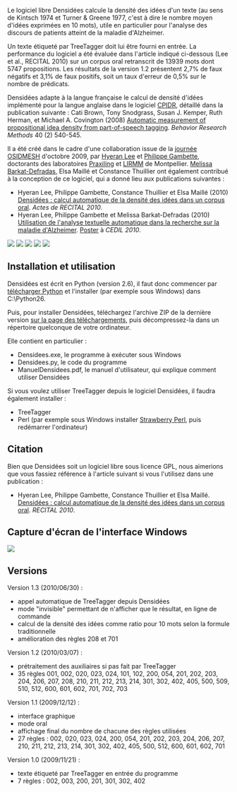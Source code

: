 Le logiciel libre Densidées calcule la densité des idées d'un texte (au sens de Kintsch 1974 et Turner & Greene 1977, c'est à dire le nombre moyen d'idées exprimées en 10 mots), utile en particulier pour l'analyse des discours de patients atteint de la maladie d'Alzheimer.

Un texte étiqueté par TreeTagger doit lui être fourni en entrée. La performance du logiciel a été évaluée dans l'article indiqué ci-dessous (Lee et al., RECITAL 2010) sur un corpus oral retranscrit de 13939 mots dont 5747 propositions. Les résultats de la version 1.2 présentent 2,7% de faux négatifs et 3,1% de faux positifs, soit un taux d'erreur de 0,5% sur le nombre de prédicats.

Densidées adapte à la langue française le calcul de densité d'idées implémenté pour la langue anglaise dans le logiciel [CPIDR](http://www.ai.uga.edu/caspr/), détaillé dans la publication suivante :
Cati Brown, Tony Snodgrass, Susan J. Kemper, Ruth Herman, et Michael A. Covington (2008) [Automatic measurement of propositional idea density from part-of-speech tagging](http://www.ai.uga.edu/caspr/BrownSnodgrassKemperHermanCovington2008.pdf). _Behavior Research Methods_ 40 (2) 540-545.

Il a été créé dans le cadre d'une collaboration issue de la [journée OSIDMESH](http://www.lirmm.fr/~semindoc/Osidmesh.html) d'octobre 2009, par [Hyeran Lee](http://www.univ-montp3.fr/praxiling/spip.php?article229) et [Philippe Gambette](http://igm.univ-mlv.fr/~gambette), doctorants des laboratoires [Praxiling](http://www.univ-montp3.fr/praxiling/) et [LIRMM](http://www.lirmm.fr) de Montpellier. [Melissa Barkat-Defradas](http://www.univ-montp3.fr/praxiling/spip.php?article22), Elsa Maillé et Constance Thuillier ont également contribué à la conception de ce logiciel, qui a donné lieu aux publications suivantes :
  * Hyeran Lee, Philippe Gambette, Constance Thuillier et Elsa Maillé (2010) [Densidées : calcul automatique de la densité des idées dans un corpus oral](http://halshs.archives-ouvertes.fr/halshs-00495768/fr/). _Actes de RECITAL 2010_.
  * Hyeran Lee, Philippe Gambette et Melissa Barkat-Defradas (2010) [Utilisation de l'analyse textuelle automatique dans la recherche sur la maladie d'Alzheimer](http://igm.univ-mlv.fr/~gambette/2010LeeGambetteBarkat.pdf). [Poster](http://igm.univ-mlv.fr/~gambette/2010LeeGambetteBarkatPoster.pdf) à _CEDIL 2010_.


[![](http://igm.univ-mlv.fr/~gambette/Densidees/LogoPraxiling.png)](http://recherche.univ-montp3.fr/praxiling)
[![](http://igm.univ-mlv.fr/~gambette/Densidees/LogoUm3.png)](http://www.univ-montp3.fr)
[![](http://igm.univ-mlv.fr/~gambette/Densidees/LogoLirmm.png)](http://www.lirmm.fr)
[![](http://igm.univ-mlv.fr/~gambette/Densidees/LogoUm2.png)](http://www.univ-montp2.fr)
[![](http://igm.univ-mlv.fr/~gambette/Densidees/LogoI2S.png)](http://www.edi2s.univ-montp2.fr)

## Installation et utilisation ##

Densidées est écrit en Python (version 2.6), il faut donc commencer par [télécharger Python](http://www.python.org/download/releases/2.6/) et l'installer (par exemple sous Windows) dans C:\Python26.

Puis, pour installer Densidées, téléchargez l'archive ZIP de la dernière version [sur la page des téléchargements](http://code.google.com/p/densidees/downloads/list), puis décompressez-la dans un répertoire quelconque de votre ordinateur.

Elle contient en particulier :
  * Densidees.exe, le programme à exécuter sous Windows
  * Densidees.py, le code du programme
  * ManuelDensidees.pdf, le manuel d'utilisateur, qui explique comment utiliser Densidées

Si vous voulez utiliser TreeTagger depuis le logiciel Densidées, il faudra également installer :
  * TreeTagger
  * Perl (par exemple sous Windows installer [Strawberry Perl](http://strawberryperl.com/), puis redémarrer l'ordinateur)


## Citation ##

Bien que Densidées soit un logiciel libre sous licence GPL, nous aimerions que vous fassiez référence à l'article suivant si vous l'utilisez dans une publication :
  * Hyeran Lee, Philippe Gambette, Constance Thuillier et Elsa Maillé. [Densidées : calcul automatique de la densité des idées dans un corpus oral](http://halshs.archives-ouvertes.fr/halshs-00495768/fr/). _RECITAL 2010_.


## Capture d'écran de l'interface Windows ##

[![](http://igm.univ-mlv.fr/~gambette/Densidees/Screenshot.png)](http://densidees.googlecode.com/files/ManuelDensidees.pdf)


## Versions ##

Version 1.3 (2010/06/30) :
  * appel automatique de TreeTagger depuis Densidées
  * mode "invisible" permettant de n'afficher que le résultat, en ligne de commande
  * calcul de la densité des idées comme ratio pour 10 mots selon la formule traditionnelle
  * amélioration des règles 208 et 701

Version 1.2 (2010/03/07) :
  * prétraitement des auxiliaires si pas fait par TreeTagger
  * 35 règles 001, 002, 020, 023, 024, 101, 102, 200, 054, 201, 202, 203, 204, 206, 207, 208, 210, 211, 212, 213, 214, 301, 302, 402, 405, 500, 509, 510, 512, 600, 601, 602, 701, 702, 703

Version 1.1 (2009/12/12) :
  * interface graphique
  * mode oral
  * affichage final du nombre de chacune des règles utilisées
  * 27 règles : 002, 020, 023, 024, 200, 054, 201, 202, 203, 204, 206, 207, 210, 211, 212, 213, 214, 301, 302, 402, 405, 500, 512, 600, 601, 602, 701

Version 1.0 (2009/11/21) :
  * texte étiqueté par TreeTagger en entrée du programme
  * 7 règles : 002, 003, 200, 201, 301, 302, 402
